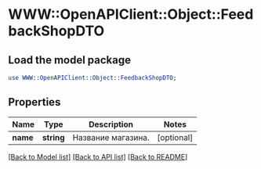 # WWW::OpenAPIClient::Object::FeedbackShopDTO

## Load the model package
```perl
use WWW::OpenAPIClient::Object::FeedbackShopDTO;
```

## Properties
Name | Type | Description | Notes
------------ | ------------- | ------------- | -------------
**name** | **string** | Название магазина. | [optional] 

[[Back to Model list]](../README.md#documentation-for-models) [[Back to API list]](../README.md#documentation-for-api-endpoints) [[Back to README]](../README.md)



